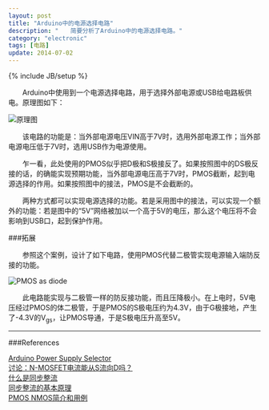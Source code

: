 ```yaml
---
layout: post
title: "Arduino中的电源选择电路"
description: "　　简要分析了Arduino中的电源选择电路。"
category: "electronic"
tags: [电路]
update: 2014-07-02
---
```

{% include JB/setup %}

　　Arduino中使用到一个电源选择电路，用于选择外部电源或USB给电路板供电。原理图如下：

![原理图]({{site.img_path}}/arduino-power-supply-selector-schematic.png)

　　该电路的功能是：当外部电源电压VIN高于7V时，选用外部电源工作；当外部电源电压低于7V时，选用USB作为电源使用。

　　乍一看，此处使用的PMOS似乎把D极和S极接反了。如果按照图中的DS极反接的话，的确能实现预期功能，当外部电源电压高于7V时，PMOS截断，起到电源选择的作用。如果按照图中的接法，PMOS是不会截断的。

　　两种方式都可以实现电源选择的功能。若是采用图中的接法，可以实现一个额外的功能：若是图中的“5V”网络被加以一个高于5V的电压，那么这个电压将不会影响到USB口，起到保护作用。

###拓展

　　参照这个案例，设计了如下电路，使用PMOS代替二极管实现电源输入端防反接的功能。

![PMOS as diode]({{site.img_path}}/voltage_translator_PMOS_as_diode.png)

　　此电路能实现与二极管一样的防反接功能，而且压降极小。在上电时，5V电压经过PMOS的体二极管，于是PMOS的S极电压约为4.3V，由于G极接地，产生了-4.3V的V<sub>gs</sub>，让PMOS导通，于是S极电压升高至5V。

-------------------------------------------

###References

[Arduino Power Supply Selector](http://www.engineeredentropy.com/2013/01/arduino-power-supply-selector/)  
[讨论：N-MOSFET电流能从S流向D吗？](http://www.elecinfo.com/bbs/60040.html)  
[什么是同步整流](http://www.haoming.cc/zs/1248/)  
[同步整流的基本原理](https://www.google.com/url?sa=t&rct=j&q=&esrc=s&source=web&cd=5&ved=0CDIQFjAE&url=http%3A%2F%2Fdownload.21dianyuan.com%2Fdownload.php%3Fid%3D44992&ei=4hCyU5P4GJL2oAS_k4GABg&usg=AFQjCNFGgTu5HLfuC4VCCYeLfExC9YpX5w&sig2=JCqtFgxZy7nkEq5QUdpxcQ)  
[PMOS NMOS简介和用例](http://hi.baidu.com/myfingerhurt/item/d4ef390d60e8c790a3df43a2)
